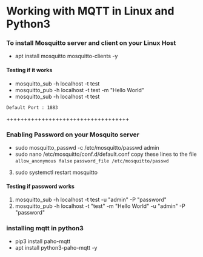 # Working with MQTT in Linux and Python3

### To install Mosquitto server and client on your Linux Host
* apt install mosquitto mosquitto-clients -y

#### Testing if it works
* mosquitto_sub -h localhost -t test
* mosquitto_pub -h localhost -t test -m "Hello World"
* mosquitto_sub -h localhost -t test

`Default Port : 1883`

+++++++++++++++++++++++++++++++++++

### Enabling Password on your Mosquito server
* sudo mosquitto_passwd -c /etc/mosquitto/passwd admin
* sudo nano /etc/mosquitto/conf.d/default.conf
    copy these lines to the file
    `allow_anonymous false`
    `password_file /etc/mosquitto/passwd`
3. sudo systemctl restart mosquitto

#### Testing if  password works
1. mosquitto_sub -h localhost -t test -u "admin" -P "password"
2. mosquitto_pub -h localhost -t "test" -m "Hello World" -u "admin" -P "password"

### installing mqtt in python3
* pip3 install paho-mqtt
* apt install python3-paho-mqtt -y

